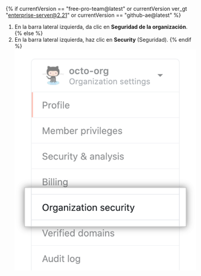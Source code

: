 {% if currentVersion == "free-pro-team@latest" or currentVersion ver_gt "enterprise-server@2.21" or currentVersion == "github-ae@latest" %}
1. En la barra lateral izquierda, da clic en **Seguridad de la organización**.
{% else %}
1. En la barra lateral izquierda, haz clic en **Security** (Seguridad).
{% endif %}
 ![Configuración de seguridad de la organización](/assets/images/help/organizations/org-security-settings-tab.png)
